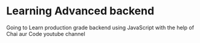 # Learning Advanced backend 

Going to Learn production grade backend using JavaScript with the help of Chai aur Code youtube channel
